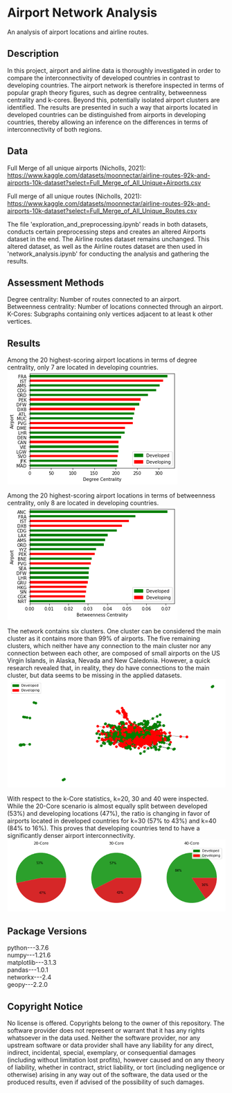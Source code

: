 
# Airport Network Analysis
An analysis of airport locations and airline routes.

## Description
In this project, airport and airline data is thoroughly investigated in order to compare the interconnectivity of developed countries in contrast to developing countries. The airport network is therefore inspected in terms of popular graph theory figures, such as degree centrality, betweenness centrality and k-cores. Beyond this, potentially isolated airport clusters are identified. The results are presented in such a way that airports located in developed countries can be distinguished from airports in developing countries, thereby allowing an inference on the differences in terms of interconnectivity of both regions.

## Data
Full Merge of all unique airports (Nicholls, 2021): https://www.kaggle.com/datasets/moonnectar/airline-routes-92k-and-airports-10k-dataset?select=Full_Merge_of_All_Unique+Airports.csv

Full merge of all unique routes (Nicholls, 2021): https://www.kaggle.com/datasets/moonnectar/airline-routes-92k-and-airports-10k-dataset?select=Full_Merge_of_All_Unique_Routes.csv

The file 'exploration_and_preprocessing.ipynb' reads in both datasets, conducts certain preprocessing steps and creates an altered Airports dataset in the end. The Airline routes dataset remains unchanged. 
This altered dataset, as well as the Airline routes dataset are then used in 'network_analysis.ipynb' for conducting the analysis and gathering the results.

## Assessment Methods
Degree centrality: Number of routes connected to an airport.<br/>
Betweenness centrality: Number of locations connected through an airport.<br/>
K-Cores: Subgraphs containing only vertices adjacent to at least k other vertices.<br/>

## Results
Among the 20 highest-scoring airport locations in terms of degree centrality, only 7 are located in developing countries.
![image](images/degree_centrality.png "Degree Centrality")

Among the 20 highest-scoring airport locations in terms of betweenness centrality, only 8 are located in developing countries.
![image](images/betweenness_centrality.png "Betweenness Centrality")

The network contains six clusters. One cluster can be considered the main cluster as it contains more than 99% of airports. The five remaining clusters, which neither have any connection to the main cluster nor any connection between each other, are composed of small airports on the US Virgin Islands, in Alaska, Nevada and New Caledonia. However, a quick research revealed that, in reality, they do have connections to the main cluster, but data seems to be missing in the applied datasets.
![image](images/network.png "Network")

With respect to the k-Core statistics, k=20, 30 and 40 were inspected. While the 20-Core scenario is almost equally split between developed (53%) and developing locations (47%), the ratio is changing in favor of airports located in developed countries for k=30 (57% to 43%) and k=40 (84% to 16%). This proves that developing countries tend to have a significantly denser airport interconnectivity.
![image](images/k_cores.png "K-Cores")


## Package Versions
python---3.7.6<br/>
numpy---1.21.6<br/>
matplotlib---3.1.3<br/>
pandas---1.0.1<br/>
networkx---2.4<br/>
geopy---2.2.0<br/>

## Copyright Notice
No license is offered. Copyrights belong to the owner of this repository. The software provider does not represent or warrant that it has any rights whatsoever in the data used. Neither the software provider, nor any upstream software or data provider shall have any liability for any direct, indirect, incidental, special, exemplary, or consequential damages (including without limitation lost profits), however caused and on any theory of liability, whether in contract, strict liability, or tort (including negligence or otherwise) arising in any way out of the software, the data used or the produced results, even if advised of the possibility of such damages.
